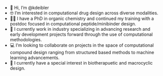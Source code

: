 - :brain: Hi, I’m @kdeibler
- :nerd_face: I’m interested in computational drug design across diverse modalities.
- :woman_scientist: I have a PhD in organic chemistry and continued my training with a postdoc focused in computational peptide/minibinder design.
- :pill: I currently work in industry specializing in advancing research and early development projects forward through the use of computational methodologies.
- :computer: I’m looking to collaborate on projects in the space of computational compound design ranging from structured based methods to machine learning advancements.
- :dna: I currently have a special interest in biotherapuetic and macrocyclic design.

<!---
kdeibler/kdeibler is a ✨ special ✨ repository because its `README.md` (this file) appears on your GitHub profile.
You can click the Preview link to take a look at your changes.
--->
